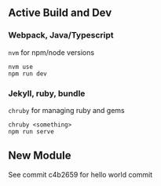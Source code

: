 

## Active Build and Dev
### Webpack, Java/Typescript
`nvm` for npm/node versions

```
nvm use
npm run dev
```

### Jekyll, ruby, bundle

`chruby` for managing ruby and gems

```
chruby <something>
npm run serve
```

## New Module
See commit c4b2659 for hello world commit
